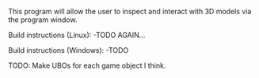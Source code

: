 This program will allow the user to inspect and interact with 3D models via the program window.  

Build instructions (Linux):
	-TODO AGAIN...

Build instructions (Windows):
	-TODO

TODO: Make UBOs for each game object I think.   
